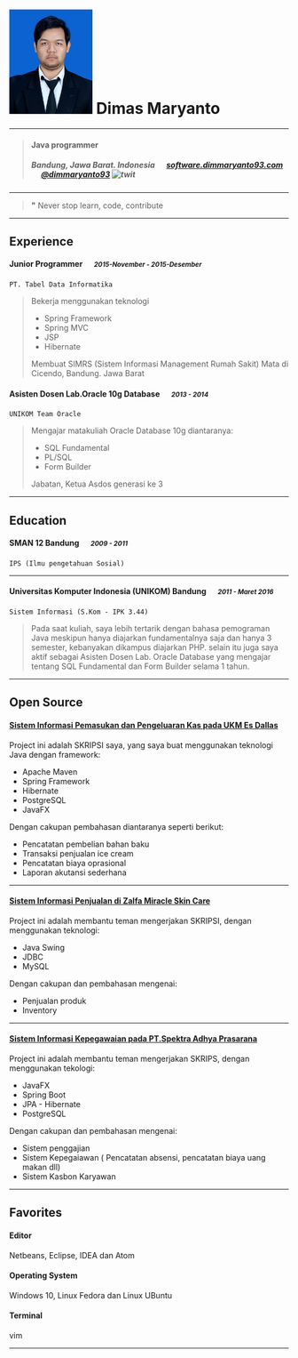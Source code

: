 
# ![avatar][] Dimas Maryanto

---

> #### Java programmer
> #####  Bandung, Jawa Barat. Indonesia &emsp; [software.dimmaryanto93.com][homepage] &emsp; [@dimmaryanto93][twitter] ![twit][]

---
> **"** Never stop learn, code, contribute


---
## Experience
#### Junior Programmer &emsp; <small>*2015-November - 2015-Desember*</small>
`PT. Tabel Data Informatika`
> Bekerja menggunakan teknologi
> * Spring Framework
> * Spring MVC
> * JSP
> * Hibernate
>
> Membuat SIMRS (Sistem Informasi Management Rumah Sakit) Mata di Cicendo, Bandung. Jawa Barat

#### Asisten Dosen Lab.Oracle 10g Database &emsp; <small>*2013 - 2014*</small>
`UNIKOM Team Oracle`
> Mengajar matakuliah Oracle Database 10g diantaranya:
> * SQL Fundamental
> * PL/SQL
> * Form Builder
>
> Jabatan, Ketua Asdos generasi ke 3


---
## Education
#### SMAN 12 Bandung &emsp; <small>*2009 - 2011*</small>
`IPS (Ilmu pengetahuan Sosial)`

---
#### Universitas Komputer Indonesia (UNIKOM) Bandung &emsp; <small>*2011 - Maret 2016*</small>
`Sistem Informasi (S.Kom - IPK 3.44) `
> Pada saat kuliah, saya lebih tertarik dengan bahasa pemograman Java meskipun hanya diajarkan fundamentalnya saja dan hanya 3 semester, kebanyakan dikampus diajarkan PHP. selain itu juga saya aktif sebagai Asisten Dosen Lab. Oracle Database yang mengajar tentang SQL Fundamental dan Form Builder selama 1 tahun.

---
## Open Source
#### [Sistem Informasi Pemasukan dan Pengeluaran Kas pada UKM Es Dallas](https://github.com/dimMaryanto93/dalas18-cash-management)
Project ini adalah SKRIPSI saya, yang saya buat menggunakan teknologi Java dengan framework:
* Apache Maven
* Spring Framework
* Hibernate
* PostgreSQL
* JavaFX

Dengan cakupan pembahasan diantaranya seperti berikut:
* Pencatatan pembelian bahan baku
* Transaksi penjualan ice cream
* Pencatatan biaya oprasional
* Laporan akutansi sederhana

---
#### [Sistem Informasi Penjualan di Zalfa Miracle Skin Care](https://github.com/dimMaryanto93/sipmi-zalfa-miracle-skin-care)
Project ini adalah membantu teman mengerjakan SKRIPSI, dengan menggunakan teknologi:
* Java Swing
* JDBC
* MySQL

Dengan cakupan dan pembahasan mengenai:
* Penjualan produk
* Inventory

---
#### [Sistem Informasi Kepegawaian pada PT.Spektra Adhya Prasarana](https://github.com/elkahanna/spektra-adhya-prasarana)
Project ini adalah membantu teman mengerjakan SKRIPS, dengan menggunakan tekologi:
* JavaFX
* Spring Boot
* JPA - Hibernate
* PostgreSQL

Dengan cakupan dan pembahasan mengenai:
* Sistem penggajian
* Sistem Kepegaiawan ( Pencatatan absensi, pencatatan biaya uang makan dll)
* Sistem Kasbon Karyawan

---
## Favorites
#### Editor
Netbeans, Eclipse, IDEA dan Atom
#### Operating System
Windows 10, Linux Fedora dan Linux UBuntu
#### Terminal
vim

---
[avatar]: profile.jpg
[homepage]: http://software.dimmaryanto93.com
[twitter]: https://twitter.com/dimmaryanto93
[twit]: http://cdn-careers.sstatic.net/careers/Img/icon-twitter.png?v=b1bd58ad2034
